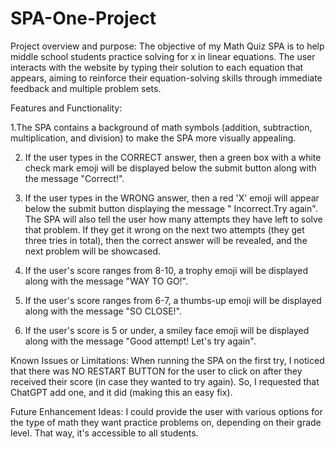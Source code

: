# SPA-One-Project

Project overview and purpose:
The objective of my Math Quiz SPA is to help middle school students practice solving for x in linear equations. 
The user interacts with the website by typing their solution to each equation that appears, aiming to reinforce 
their equation-solving skills through immediate feedback and multiple problem sets. 

Features and Functionality: 

1.The SPA contains a background of math symbols (addition, subtraction, multiplication, and division) to make the SPA more visually appealing.

2. If the user types in the CORRECT answer, then a green box with a white check mark emoji will be displayed below the submit button
along with the message "Correct!".
   
3. If the user types in the WRONG answer, then a red 'X' emoji will appear below the submit button displaying the message " Incorrect.Try again".
The SPA will also tell the user how many attempts they have left to solve that problem. If they get it wrong on the next two attempts (they get three tries in total), then the correct answer will be revealed, and the next problem will be showcased. 

4. If the user's score ranges from 8-10, a trophy emoji will be displayed along with the message "WAY TO GO!".

5. If the user's score ranges from 6-7, a thumbs-up emoji will be displayed along with the message "SO CLOSE!".
   
6. If the user's score is 5 or under, a smiley face emoji will be displayed along with the message "Good attempt! Let's try again".

Known Issues or Limitations: 
When running the SPA on the first try, I noticed that there was NO RESTART BUTTON for the user to click on after they received their score (in case they wanted to try again). So, I requested that ChatGPT add one, and it did (making this an easy fix). 

Future Enhancement Ideas: 
I could provide the user with various options for the type of math they want practice problems on, depending on their grade level. That way, it's accessible to 
all students. 









